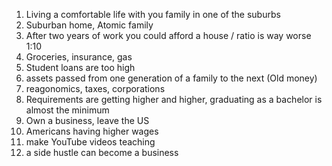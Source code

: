 1. Living a comfortable life with you family in one of the suburbs
2. Suburban home, Atomic family
3. After two years of work you could afford a house / ratio is way worse 1:10
4. Groceries, insurance, gas
5. Student loans are too high
6. assets passed from one generation of a family to the next (Old money)
7. reagonomics, taxes, corporations
8. Requirements are getting higher and higher, graduating as a bachelor is almost the minimum
9. Own a business, leave the US
10. Americans having higher wages
11. make YouTube videos teaching
12. a side hustle can become a business